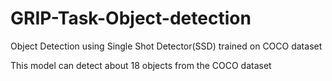# GRIP-Task-Object-detection

Object Detection using Single Shot Detector(SSD) trained on COCO dataset

This model can detect about 18 objects from the COCO dataset
